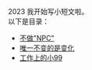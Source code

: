 2023 我开始写小短文啦。   
以下是目录：
- [不做"NPC"](https://github.com/Bingboom/starts/blob/d77ceaf0aae4224632b9aafc427f195907ae5454/Dont%20be%20%22NPC%22)
- [唯一不变的是变化](https://github.com/Bingboom/Little-star/blob/73668de6793647e081f828e8aff0b94ba72f65bc/%E5%94%AF%E4%B8%80%E4%B8%8D%E5%8F%98%E7%9A%84%E6%98%AF%E5%8F%98%E5%8C%96)
- [工作上的小99](https://github.com/Bingboom/Little-star/blob/c3622330427bac1f2b853465d97b330de697fa31/%E5%B7%A5%E4%BD%9C%E4%B8%8A%E7%9A%84%E5%B0%8F99)
